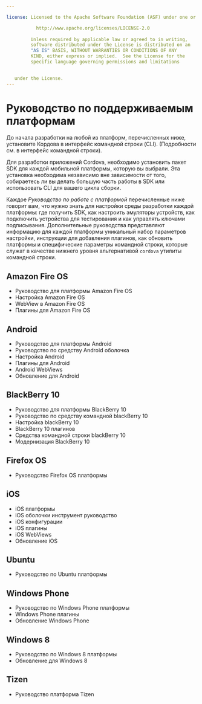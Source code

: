 ```yaml
---

license: Licensed to the Apache Software Foundation (ASF) under one or more contributor license agreements. See the NOTICE file distributed with this work for additional information regarding copyright ownership. The ASF licenses this file to you under the Apache License, Version 2.0 (the "License"); you may not use this file except in compliance with the License. You may obtain a copy of the License at

           http://www.apache.org/licenses/LICENSE-2.0
    
         Unless required by applicable law or agreed to in writing,
         software distributed under the License is distributed on an
         "AS IS" BASIS, WITHOUT WARRANTIES OR CONDITIONS OF ANY
         KIND, either express or implied.  See the License for the
         specific language governing permissions and limitations
    

   under the License.
---
```


# Руководство по поддерживаемым платформам

До начала разработки на любой из платформ, перечисленных ниже, установите Кордова в интерфейс командной строки (CLI). (Подробности см. в интерфейс командной строки).

Для разработки приложений Cordova, необходимо установить пакет SDK для каждой мобильной платформы, которую вы выбрали. Эта установка необходима независимо вне зависимости от того, собираетесь ли вы делать большую часть работы в SDK или использовать CLI для вашего цикла сборки.

Каждое *Руководство по работе с платформой* перечисленные ниже говорит вам, что нужно знать для настройки среды разработки каждой платформы: где получить SDK, как настроить эмуляторы устройств, как подключить устройства для тестирования и как управлять ключами подписывания. Дополнительные руководства представляют информацию для каждой платформы уникальный набор параметров настройки, инструкции для добавления плагинов, как обновить платформы и специфические параметры командной строки, которые служат в качестве нижнего уровня альтернативой `cordova` утилиты командной строки.

## Amazon Fire OS

*   Руководство для платформы Amazon Fire OS
*   Настройка Amazon Fire OS
*   WebView в Amazon Fire OS
*   Плагины для Amazon Fire OS

## Android

*   Руководство для платформы Android
*   Руководство по средству Android оболочка
*   Настройка Android
*   Плагины для Android
*   Android WebViews
*   Обновление для Android

## BlackBerry 10

*   Руководство для платформы BlackBerry 10
*   Руководство по средству командной blackBerry 10
*   Настройка blackBerry 10
*   BlackBerry 10 плагинов
*   Средства командной строки blackBerry 10
*   Модернизация BlackBerry 10

## Firefox OS

*   Руководство Firefox OS платформы

## iOS

*   iOS платформы
*   iOS оболочки инструмент руководство
*   iOS конфигурации
*   iOS плагины
*   iOS WebViews
*   Обновление iOS

## Ubuntu

*   Руководство по Ubuntu платформы

## Windows Phone

*   Руководство по Windows Phone платформы
*   Windows Phone плагины
*   Обновление Windows Phone

## Windows 8

*   Руководство по Windows 8 платформы
*   Обновление для Windows 8

## Tizen

*   Руководство платформа Tizen